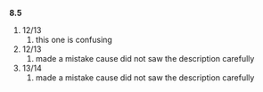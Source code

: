 **8.5**

1. 12/13
   1. this one is confusing
2. 12/13
   1. made a mistake cause did not saw the description carefully
3. 13/14
   1. made a mistake cause did not saw the description carefully
